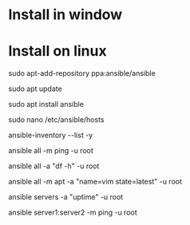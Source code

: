 # Install in window 





# Install on linux


sudo apt-add-repository ppa:ansible/ansible

sudo apt update

sudo apt install ansible

sudo nano /etc/ansible/hosts

ansible-inventory --list -y

ansible all -m ping -u root

ansible all -a "df -h" -u root

ansible all -m apt -a "name=vim state=latest" -u root

ansible servers -a "uptime" -u root

ansible server1:server2 -m ping -u root
